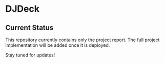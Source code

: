 # DJDeck

## Current Status
This repository currently contains only the project report. The full project implementation will be added once it is deployed.

Stay tuned for updates!
